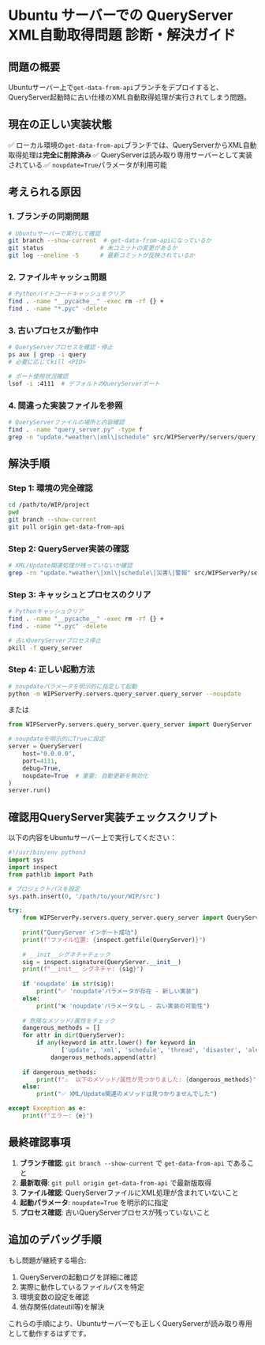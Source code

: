 # Ubuntu サーバーでの QueryServer XML自動取得問題 診断・解決ガイド

## 問題の概要
Ubuntuサーバー上で`get-data-from-api`ブランチをデプロイすると、QueryServer起動時に古い仕様のXML自動取得処理が実行されてしまう問題。

## 現在の正しい実装状態
✅ ローカル環境の`get-data-from-api`ブランチでは、QueryServerからXML自動取得処理は**完全に削除済み**
✅ QueryServerは読み取り専用サーバーとして実装されている
✅ `noupdate=True`パラメータが利用可能

## 考えられる原因

### 1. ブランチの同期問題
```bash
# Ubuntuサーバーで実行して確認
git branch --show-current  # get-data-from-apiになっているか
git status                # 未コミットの変更があるか
git log --oneline -5      # 最新コミットが反映されているか
```

### 2. ファイルキャッシュ問題
```bash
# Pythonバイトコードキャッシュをクリア
find . -name "__pycache__" -exec rm -rf {} +
find . -name "*.pyc" -delete
```

### 3. 古いプロセスが動作中
```bash
# QueryServerプロセスを確認・停止
ps aux | grep -i query
# 必要に応じてkill <PID>

# ポート使用状況確認
lsof -i :4111  # デフォルトのQueryServerポート
```

### 4. 間違った実装ファイルを参照
```bash
# QueryServerファイルの場所と内容確認
find . -name "query_server.py" -type f
grep -n "update.*weather\|xml\|schedule" src/WIPServerPy/servers/query_server/query_server.py
```

## 解決手順

### Step 1: 環境の完全確認
```bash
cd /path/to/WIP/project
pwd
git branch --show-current
git pull origin get-data-from-api
```

### Step 2: QueryServer実装の確認
```bash
# XML/Update関連処理が残っていないか確認
grep -rn "update.*weather\|xml\|schedule\|災害\|警報" src/WIPServerPy/servers/query_server/
```

### Step 3: キャッシュとプロセスのクリア
```bash
# Pythonキャッシュクリア
find . -name "__pycache__" -exec rm -rf {} +
find . -name "*.pyc" -delete

# 古いQueryServerプロセス停止
pkill -f query_server
```

### Step 4: 正しい起動方法
```bash
# noupdateパラメータを明示的に指定して起動
python -m WIPServerPy.servers.query_server.query_server --noupdate
```

または

```python
from WIPServerPy.servers.query_server.query_server import QueryServer

# noupdateを明示的にTrueに設定
server = QueryServer(
    host="0.0.0.0",
    port=4111,
    debug=True,
    noupdate=True  # 重要: 自動更新を無効化
)
server.run()
```

## 確認用QueryServer実装チェックスクリプト

以下の内容をUbuntuサーバー上で実行してください：

```python
#!/usr/bin/env python3
import sys
import inspect
from pathlib import Path

# プロジェクトパスを設定
sys.path.insert(0, '/path/to/your/WIP/src')

try:
    from WIPServerPy.servers.query_server.query_server import QueryServer
    
    print("QueryServer インポート成功")
    print(f"ファイル位置: {inspect.getfile(QueryServer)}")
    
    # __init__シグネチャチェック
    sig = inspect.signature(QueryServer.__init__)
    print(f"__init__ シグネチャ: {sig}")
    
    if 'noupdate' in str(sig):
        print("✅ 'noupdate'パラメータが存在 - 新しい実装")
    else:
        print("❌ 'noupdate'パラメータなし - 古い実装の可能性")
    
    # 危険なメソッド/属性をチェック
    dangerous_methods = []
    for attr in dir(QueryServer):
        if any(keyword in attr.lower() for keyword in 
               ['update', 'xml', 'schedule', 'thread', 'disaster', 'alert']):
            dangerous_methods.append(attr)
    
    if dangerous_methods:
        print(f"⚠️  以下のメソッド/属性が見つかりました: {dangerous_methods}")
    else:
        print("✅ XML/Update関連のメソッドは見つかりませんでした")

except Exception as e:
    print(f"エラー: {e}")
```

## 最終確認事項

1. **ブランチ確認**: `git branch --show-current` で `get-data-from-api` であること
2. **最新取得**: `git pull origin get-data-from-api` で最新版取得
3. **ファイル確認**: QueryServerファイルにXML処理が含まれていないこと
4. **起動パラメータ**: `noupdate=True` を明示的に指定
5. **プロセス確認**: 古いQueryServerプロセスが残っていないこと

## 追加のデバッグ手順

もし問題が継続する場合:

1. QueryServerの起動ログを詳細に確認
2. 実際に動作しているファイルパスを特定
3. 環境変数の設定を確認
4. 依存関係(dateutil等)を解決

これらの手順により、Ubuntuサーバーでも正しくQueryServerが読み取り専用として動作するはずです。